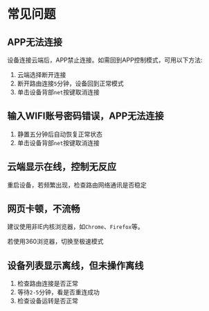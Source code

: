 # 常见问题

## APP无法连接

设备连接云端后，APP禁止连接。如需回到APP控制模式，可用以下方法:

1. 云端选择断开连接
2. 断开路由连接`5`分钟，设备回到正常模式
3. 单击设备背部`net`按键取消连接

## 输入WIFI账号密码错误，APP无法连接
     
1. 静置五分钟后自动恢复正常状态
2. 单击设备背部`net`按键取消连接

## 云端显示在线，控制无反应

重启设备，若频繁出现，检查路由网络通讯是否稳定

## 网页卡顿，不流畅

建议使用非IE内核浏览器，如`Chrome`、`Firefox`等。

若使用360浏览器，切换至极速模式

## 设备列表显示离线，但未操作离线

1. 检查路由连接是否正常
2. 等待`2-5`分钟，看是否重连成功
3. 检查设备运转是否正常
